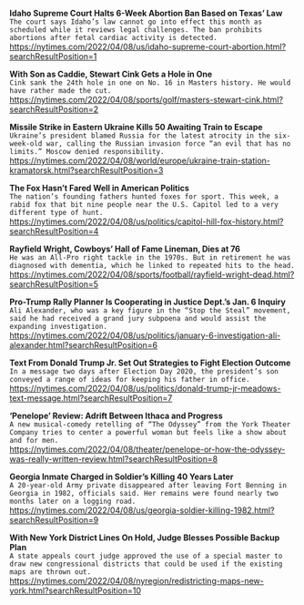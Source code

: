 **Idaho Supreme Court Halts 6-Week Abortion Ban Based on Texas’ Law**\
`The court says Idaho’s law cannot go into effect this month as scheduled while it reviews legal challenges. The ban prohibits abortions after fetal cardiac activity is detected.`\
https://nytimes.com/2022/04/08/us/idaho-supreme-court-abortion.html?searchResultPosition=1

**With Son as Caddie, Stewart Cink Gets a Hole in One**\
`Cink sank the 24th hole in one on No. 16 in Masters history. He would have rather made the cut.`\
https://nytimes.com/2022/04/08/sports/golf/masters-stewart-cink.html?searchResultPosition=2

**Missile Strike in Eastern Ukraine Kills 50 Awaiting Train to Escape**\
`Ukraine’s president blamed Russia for the latest atrocity in the six-week-old war, calling the Russian invasion force “an evil that has no limits.” Moscow denied responsibility.`\
https://nytimes.com/2022/04/08/world/europe/ukraine-train-station-kramatorsk.html?searchResultPosition=3

**The Fox Hasn’t Fared Well in American Politics**\
`The nation’s founding fathers hunted foxes for sport. This week, a rabid fox that bit nine people near the U.S. Capitol led to a very different type of hunt.`\
https://nytimes.com/2022/04/08/us/politics/capitol-hill-fox-history.html?searchResultPosition=4

**Rayfield Wright, Cowboys’ Hall of Fame Lineman, Dies at 76**\
`He was an All-Pro right tackle in the 1970s. But in retirement he was diagnosed with dementia, which he linked to repeated hits to the head.`\
https://nytimes.com/2022/04/08/sports/football/rayfield-wright-dead.html?searchResultPosition=5

**Pro-Trump Rally Planner Is Cooperating in Justice Dept.’s Jan. 6 Inquiry**\
`Ali Alexander, who was a key figure in the “Stop the Steal” movement, said he had received a grand jury subpoena and would assist the expanding investigation.`\
https://nytimes.com/2022/04/08/us/politics/january-6-investigation-ali-alexander.html?searchResultPosition=6

**Text From Donald Trump Jr. Set Out Strategies to Fight Election Outcome**\
`In a message two days after Election Day 2020, the president’s son conveyed a range of ideas for keeping his father in office.`\
https://nytimes.com/2022/04/08/us/politics/donald-trump-jr-meadows-text-message.html?searchResultPosition=7

**‘Penelope’ Review: Adrift Between Ithaca and Progress**\
`A new musical-comedy retelling of “The Odyssey” from the York Theater Company tries to center a powerful woman but feels like a show about and for men.`\
https://nytimes.com/2022/04/08/theater/penelope-or-how-the-odyssey-was-really-written-review.html?searchResultPosition=8

**Georgia Inmate Charged in Soldier’s Killing 40 Years Later**\
`A 20-year-old Army private disappeared after leaving Fort Benning in Georgia in 1982, officials said. Her remains were found nearly two months later on a logging road.`\
https://nytimes.com/2022/04/08/us/georgia-soldier-killing-1982.html?searchResultPosition=9

**With New York District Lines On Hold, Judge Blesses Possible Backup Plan**\
`A state appeals court judge approved the use of a special master to draw new congressional districts that could be used if the existing maps are thrown out.`\
https://nytimes.com/2022/04/08/nyregion/redistricting-maps-new-york.html?searchResultPosition=10

